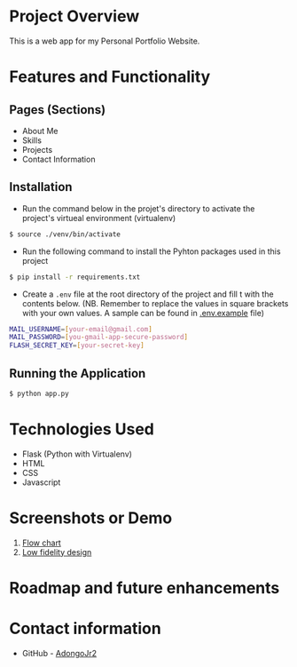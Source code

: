 # Project Overview
This is a web app for my Personal Portfolio Website.

# Features and Functionality
## Pages (Sections)
- About Me
- Skills 
- Projects
- Contact Information

## Installation
- Run the command below in the projet's directory to activate the project's virtueal environment (virtualenv)
```bash
$ source ./venv/bin/activate
```
- Run the following command to install the Pyhton packages used in this project 
```bash
$ pip install -r requirements.txt
```
- Create a `.env` file at the root directory of the project and fill t with the contents below. (NB. Remember to replace the values in square brackets with your own values. A sample can be found in [.env.example](.env.example) file)
```bash
MAIL_USERNAME=[your-email@gmail.com]
MAIL_PASSWORD=[you-gmail-app-secure-password]
FLASH_SECRET_KEY=[your-secret-key]
```
## Running the Application
```bash
$ python app.py
```

# Technologies Used
- Flask (Python with Virtualenv)
- HTML
- CSS
- Javascript

# Screenshots or Demo
1. [Flow chart](./my_personal_portfolio_flow_chart.png)
2. [Low fidelity design](./my_personal_portfolio_low_fidelity_design.png)

# Roadmap and future enhancements

# Contact information
- GitHub - <a href="https://github.com/AdongoJr2" target="_blank">AdongoJr2</a>
